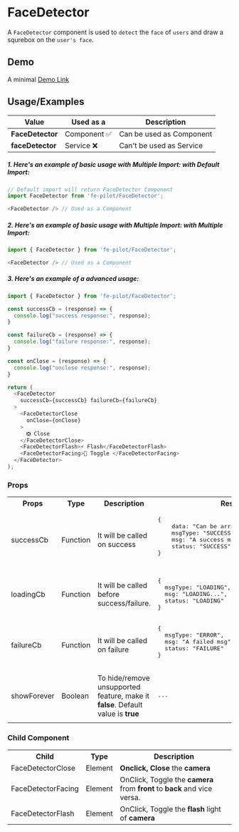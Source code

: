 # FaceDetector

A ```FaceDetector``` component is used to ```detect``` the ```face``` of ```users``` and draw a squrebox on the ```user's face```.


## Demo

A minimal [Demo Link](https://6jpxdq.csb.app/?component=FaceDetector)


## Usage/Examples

| Value |  Used as a  | Description|
|--------- | -------- |-----------------|
| <b>FaceDetector</b> | Component :white_check_mark: | Can be used as Component |
| <b>faceDetector<b> |  Service :x: | Can't be used as Service |

##### 1. Here's an example of basic usage with Multiple Import: with Default Import:
```javascript
// Default import will return FaceDetector Component
import FaceDetector from 'fe-pilot/FaceDetector';

<FaceDetector /> // Used as a Component

```

##### 2. Here's an example of basic usage with Multiple Import: with Multiple Import:
```javascript
import { FaceDetector } from 'fe-pilot/FaceDetector';

<FaceDetector /> // Used as a Component

```

##### 3. Here's an example of a advanced usage:

```javascript
import { FaceDetector } from 'fe-pilot/FaceDetector';

const successCb = (response) => {
  console.log("success response:", response);
}

const failureCb = (response) => {
  console.log("failure response:", response);
}

const onClose = (response) => {
  console.log("onclose response:", response);
}

return (
  <FaceDetector
    successCb={successCb} failureCb={failureCb}
  >
    <FaceDetectorClose
      onClose={onClose}
    >
      ❎ Close
    </FaceDetectorClose>
    <FaceDetectorFlash>⚡ Flash</FaceDetectorFlash>
    <FaceDetectorFacing>🔄 Toggle </FaceDetectorFacing>
  </FaceDetector>
);

```

### Props

<table>
  <tr>
    <th>
      Props
    </th>
    <th>
      Type
    </th>
    <th>
      Description
    </th>
    <th>
      Response
    </th>
  </tr>
  <tr>
    <td>
        successCb
    </td>
    <td>Function</td>
    <td> It will be called on success</td>
    <td>
      <pre>
{
    data: "Can be array/object/string/number",
    msgType: "SUCCESSFUL",
    msg: "A success msg",
    status: "SUCCESS"
}
      </pre>
    </td>
  </tr>
  <tr>
    <td>
        loadingCb
    </td>
    <td>Function</td>
    <td>
      It will be called before success/failure.
    </td>
    <td>
      <pre>
{
  msgType: "LOADING",
  msg: "LOADING...",
  status: "LOADING"
}
</pre>
    </td>
  </tr>
  <tr>
    <td>
        failureCb
    </td>
    <td>Function</td>
    <td>
      It will be called on failure
    </td>
    <td>
       <pre>
{
  msgType: "ERROR",
  msg: "A failed msg",
  status: "FAILURE"
}
       </pre>
    </td>
  </tr>
   <tr>
    <td>
        showForever
    </td>
     <td>Boolean</td>
    <td>To hide/remove unsupported feature, make it <b>false</b>. Default value is <b>true</b></td>
    <td> <pre>---</pre> </td>
  </tr>
  <tr>
    <td></td>
    <td></td>
    <td></td>
    <td></td>
  </tr>
</table>

### Child Component
<table>
  <th>
    Child
  </th>
  <th>
    Type
  </th>
  <th>
    Description
  </th>
  <tr>
    <td>FaceDetectorClose</td>
    <td>Element</td>
    <td><b>Onclick, Close</b> the <b>camera</b></td>
  </tr>
  <tr>
    <td>FaceDetectorFacing</td>
    <td>Element</td>
    <td>OnClick, Toggle the <b>camera</b> from <b>front</b> to <b>back</b> and vice versa.</td>
  </tr>
  <tr>
    <td>FaceDetectorFlash</td>
    <td>Element</td>
    <td>OnClick, Toggle the <b>flash</b> light of <b>camera</b></td>
  </tr>
</table>
